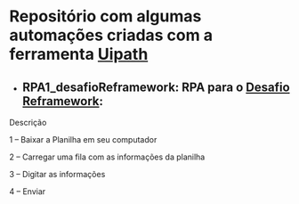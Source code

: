 # Repositório com algumas automações criadas com a ferramenta [Uipath](https://www.uipath.com/)

- ## RPA1_desafioReframework: RPA para o [Desafio Reframework](https://mestrerpa.com.br/desafio-reframework/):
Descrição 

  1 – Baixar a Planilha em seu computador

  2 – Carregar uma fila com as informações da planilha

  3 – Digitar as informações

  4 – Enviar
